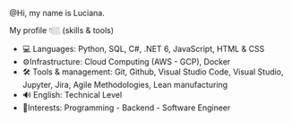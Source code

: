 @Hi, my name is Luciana.

My profile 👇🏼 (skills & tools)
- 💻 Languages: Python, SQL, C#, .NET 6, JavaScript, HTML & CSS
- ⚙️Infrastructure: Cloud Computing (AWS - GCP), Docker
- 🛠 Tools & management: Git, Github, Visual Studio Code, Visual Studio, Jupyter, Jira, Agile Methodologies, Lean manufacturing
- 🔊 English: Technical Level 
- 🔗Interests: Programming - Backend - Software Engineer
<!---
LucianaMelisaQuiroga/LucianaMelisaQuiroga is a ✨ special ✨ repository because its `README.md` (this file) appears on your GitHub profile.
You can click the Preview link to take a look at your changes.
--->
